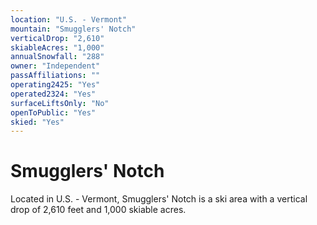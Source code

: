 ```yaml
---
location: "U.S. - Vermont"
mountain: "Smugglers' Notch"
verticalDrop: "2,610"
skiableAcres: "1,000"
annualSnowfall: "288"
owner: "Independent"
passAffiliations: ""
operating2425: "Yes"
operated2324: "Yes"
surfaceLiftsOnly: "No"
openToPublic: "Yes"
skied: "Yes"
---
```


# Smugglers' Notch

Located in U.S. - Vermont, Smugglers' Notch is a ski area with a vertical drop of 2,610 feet and 1,000 skiable acres.
